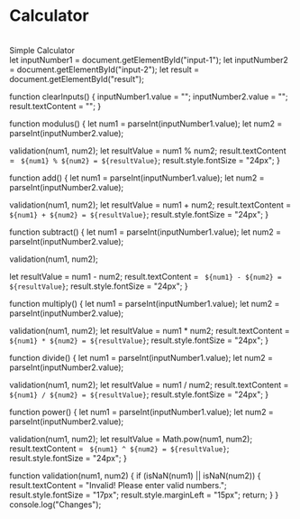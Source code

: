 # Calculator
<br>
Simple Calculator
<br>
let inputNumber1 = document.getElementById("input-1");
let inputNumber2 = document.getElementById("input-2");
let result = document.getElementById("result");

function clearInputs() {
  inputNumber1.value = "";
  inputNumber2.value = "";
  result.textContent = "";
}

function modulus() {
  let num1 = parseInt(inputNumber1.value);
  let num2 = parseInt(inputNumber2.value);

  validation(num1, num2);
  let resultValue = num1 % num2;
  result.textContent = ` ${num1} % ${num2} = ${resultValue}`;
  result.style.fontSize = "24px";
}

function add() {
  let num1 = parseInt(inputNumber1.value);
  let num2 = parseInt(inputNumber2.value);

  validation(num1, num2);
  let resultValue = num1 + num2;
  result.textContent = ` ${num1} + ${num2} = ${resultValue}`;
  result.style.fontSize = "24px";
}

function subtract() {
  let num1 = parseInt(inputNumber1.value);
  let num2 = parseInt(inputNumber2.value);

  validation(num1, num2);

  let resultValue = num1 - num2;
  result.textContent = ` ${num1} - ${num2} = ${resultValue}`;
  result.style.fontSize = "24px";
}

function multiply() {
  let num1 = parseInt(inputNumber1.value);
  let num2 = parseInt(inputNumber2.value);

  validation(num1, num2);
  let resultValue = num1 * num2;
  result.textContent = ` ${num1} * ${num2} = ${resultValue}`;
  result.style.fontSize = "24px";
}

function divide() {
  let num1 = parseInt(inputNumber1.value);
  let num2 = parseInt(inputNumber2.value);

  validation(num1, num2);
  let resultValue = num1 / num2;
  result.textContent = ` ${num1} / ${num2} = ${resultValue}`;
  result.style.fontSize = "24px";
}

function power() {
  let num1 = parseInt(inputNumber1.value);
  let num2 = parseInt(inputNumber2.value);

  validation(num1, num2);
  let resultValue = Math.pow(num1, num2);
  result.textContent = ` ${num1} ^ ${num2} = ${resultValue}`;
  result.style.fontSize = "24px";
}

function validation(num1, num2) {
  if (isNaN(num1) || isNaN(num2)) {
    result.textContent = "Invalid! Please enter valid numbers.";
    result.style.fontSize = "17px";
    result.style.marginLeft = "15px";
    return;
  }
}
console.log("Changes");